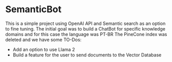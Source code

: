 # SemanticBot 

This is a simple project using OpenAI API and Semantic search as an option to fine tuning. 
The initial goal was to build a ChatBot for specific knowledge domains and for this case the language
was PT-BR
The PineCone index was deleted and we have some TO-Dos:
- Add an option to use Llama 2
- Build a feature for the user to send documents to the Vector Database